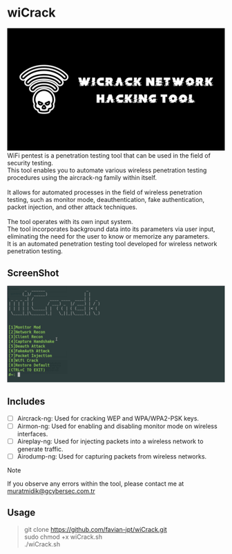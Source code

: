 # wiCrack
![wiCrack.png](wiCrack.png)
WiFi pentest is a penetration testing tool that can be used in the field of security testing.<br>
This tool enables you to automate various wireless penetration testing procedures using the aircrack-ng family within itself.<br>
<br>
It allows for automated processes in the field of wireless penetration testing, such as monitor mode, deauthentication, fake authentication, packet injection, and other attack techniques.<br>
<br>
The tool operates with its own input system.<br>
The tool incorporates background data into its parameters via user input, eliminating the need for the user to know or memorize any parameters.<br>
It is an automated penetration testing tool developed for wireless network penetration testing.<br>
## ScreenShot
![screenshot.png](Screenshot.png)
## Includes
- [ ] Aircrack-ng: Used for cracking WEP and WPA/WPA2-PSK keys.<br> 
- [ ] Airmon-ng: Used for enabling and disabling monitor mode on wireless interfaces.<br> 
- [ ] Aireplay-ng: Used for injecting packets into a wireless network to generate traffic.<br> 
- [ ] Airodump-ng: Used for capturing packets from wireless networks.<br>
> [!NOTE]
> If you observe any errors within the tool, please contact me at muratmidik@gcybersec.com.tr
## Usage
> git clone https://github.com/favian-jpt/wiCrack.git<br>
> sudo chmod +x wiCrack.sh<br>
> ./wiCrack.sh<br>
